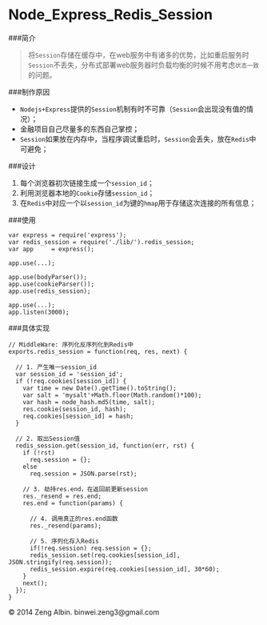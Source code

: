 Node_Express_Redis_Session
==========================

###简介

> 将`Session`存储在缓存中，在web服务中有诸多的优势，比如重启服务时`Session`不丢失，分布式部署web服务器时负载均衡的时候不用考虑`状态一致`的问题。

###制作原因

* `Nodejs+Express`提供的`Session`机制有时不可靠（`Session`会出现没有值的情况）；
* 金融项目自己尽量多的东西自己掌控；
* `Session`如果放在内存中，当程序调试重启时，`Session`会丢失，放在`Redis`中可避免；

###设计

1. 每个浏览器初次链接生成一个`session_id`；
2. 利用浏览器本地的`Cookie`存储`session_id`；
3. 在`Redis`中对应一个以`session_id`为键的`hmap`用于存储这次连接的所有信息；

###使用

	var express = require('express');
	var redis_session = require('./lib/').redis_session;
	var app     = express();
	
	app.use(...);
	
	app.use(bodyParser());
	app.use(cookieParser());
	app.use(redis_session);
	
	app.use(...);
	app.listen(3000);

###具体实现

	// MiddleWare: 序列化反序列化到Redis中
	exports.redis_session = function(req, res, next) {
	
	  // 1. 产生唯一session_id
	  var session_id = 'session_id';
	  if (!req.cookies[session_id]) {
	    var time = new Date().getTime().toString();
	    var salt = 'mysalt'+Math.floor(Math.random()*100);
	    var hash = node_hash.md5(time, salt);
	    res.cookie(session_id, hash);
	    req.cookies[session_id] = hash;
	  }
	
	  // 2. 取出Session值
	  redis_session.get(session_id, function(err, rst) {
	    if (!rst) 
	      req.session = {};
	    else
	      req.session = JSON.parse(rst);
	
	    // 3. 劫持res.end，在返回前更新session
	    res._resend = res.end;
	    res.end = function(params) {
	    
	      // 4. 调用真正的res.end函数
	      res._resend(params);
	        
	      // 5. 序列化存入Redis
	      if(!req.session) req.session = {};
	      redis_session.set(req.cookies[session_id], JSON.stringify(req.session));
	      redis_session.expire(req.cookies[session_id], 30*60);
	    }
	    next();
	  });
	}

<div class="footer">
     &copy; 2014 Zeng Albin. binwei.zeng3@gmail.com
</div>
